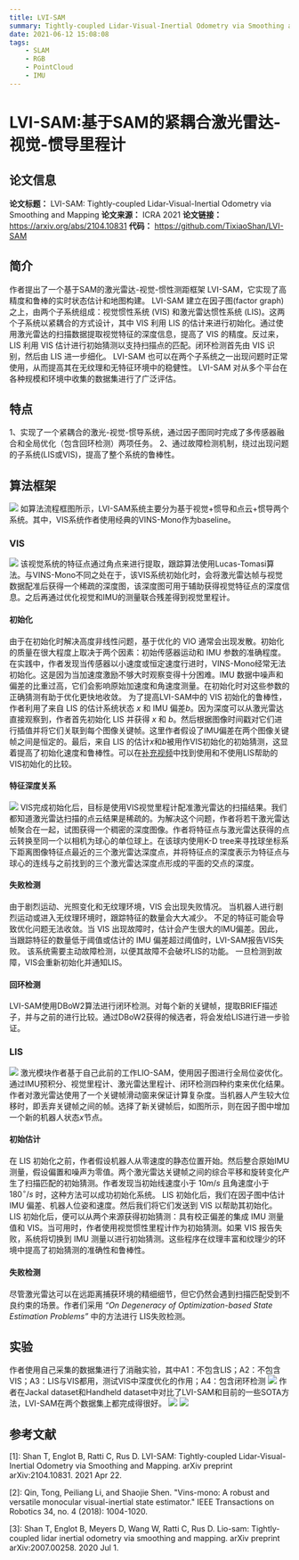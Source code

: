```yaml
---
title: LVI-SAM
summary: Tightly-coupled Lidar-Visual-Inertial Odometry via Smoothing and Mapping
date: 2021-06-12 15:08:08
tags: 
    - SLAM
    - RGB
    - PointCloud
    - IMU
---
```

# LVI-SAM:基于SAM的紧耦合激光雷达-视觉-惯导里程计

## 论文信息
**论文标题：** LVI-SAM: Tightly-coupled Lidar-Visual-Inertial Odometry via Smoothing and Mapping
**论文来源：** ICRA 2021
**论文链接：** https://arxiv.org/abs/2104.10831
**代码：** https://github.com/TixiaoShan/LVI-SAM

## 简介
作者提出了一个基于SAM的激光雷达-视觉-惯性测距框架 LVI-SAM，它实现了高精度和鲁棒的实时状态估计和地图构建。 LVI-SAM 建立在因子图(factor graph)之上，由两个子系统组成：视觉惯性系统 (VIS) 和激光雷达惯性系统 (LIS)。这两个子系统以紧耦合的方式设计，其中 VIS 利用 LIS 的估计来进行初始化。通过使用激光雷达的扫描数据提取视觉特征的深度信息，提高了 VIS 的精度。反过来，LIS 利用 VIS 估计进行初始猜测以支持扫描点的匹配。闭环检测首先由 VIS 识别，然后由 LIS 进一步细化。 LVI-SAM 也可以在两个子系统之一出现问题时正常使用，从而提高其在无纹理和无特征环境中的稳健性。 LVI-SAM 对从多个平台在各种规模和环境中收集的数据集进行了广泛评估。

## 特点
1、实现了一个紧耦合的激光-视觉-惯导系统，通过因子图同时完成了多传感器融合和全局优化（包含回环检测）两项任务。
2、通过故障检测机制，绕过出现问题的子系统(LIS或VIS)，提高了整个系统的鲁棒性。

## 算法框架
![](https://notes.sjtu.edu.cn/uploads/upload_4ef6432c2459e6c1594e60d8b5efe625.png)
如算法流程框图所示，LVI-SAM系统主要分为基于视觉+惯导和点云+惯导两个系统。其中，VIS系统作者使用经典的VINS-Mono作为baseline。
### VIS
![](https://notes.sjtu.edu.cn/uploads/upload_93ea99968713aa2931a9c157933e245a.png)
该视觉系统的特征点通过角点来进行提取，跟踪算法使用Lucas-Tomasi算法。与VINS-Mono不同之处在于，该VIS系统初始化时，会将激光雷达帧与视觉数据配准后获得一个稀疏的深度图，该深度图可用于辅助获得视觉特征点的深度信息。之后再通过优化视觉和IMU的测量联合残差得到视觉里程计。
#### 初始化
由于在初始化时解决高度非线性问题，基于优化的 VIO 通常会出现发散。初始化的质量在很大程度上取决于两个因素：初始传感器运动和 IMU 参数的准确程度。在实践中，作者发现当传感器以小速度或恒定速度行进时，VINS-Mono经常无法初始化。这是因为当加速度激励不够大时观察变得十分困难。IMU 数据中噪声和偏差的比重过高，它们会影响原始加速度和角速度测量。在初始化时对这些参数的正确猜测有助于优化更快地收敛。
为了提高LVI-SAM中的 VIS 初始化的鲁棒性，作者利用了来自 LIS 的估计系统状态 $x$ 和 IMU 偏差$b$。因为深度可以从激光雷达直接观察到，作者首先初始化 LIS 并获得 $x$ 和 $b$。然后根据图像时间戳对它们进行插值并将它们关联到每个图像关键帧。这里作者假设了IMU偏差在两个图像关键帧之间是恒定的。最后，来自 LIS 的估计$x$和$b$被用作VIS初始化的初始猜测，这显着提高了初始化速度和鲁棒性。可以在[补充视频](https://youtu.be/8CTl07D6Ibc)中找到使用和不使用LIS帮助的VIS初始化的比较。
#### 特征深度关系
![](https://notes.sjtu.edu.cn/uploads/upload_365b60d63d25865da338c8f27cad0643.png)
VIS完成初始化后，目标是使用VIS视觉里程计配准激光雷达的扫描结果。我们都知道激光雷达扫描的点云结果是稀疏的。为解决这个问题，作者将若干激光雷达帧聚合在一起，试图获得一个稠密的深度图像。作者将特征点与激光雷达获得的点云转换至同一个以相机为球心的单位球上。在该球内使用K-D tree来寻找球坐标系下距离图像特征点最近的三个激光雷达深度点，并将特征点的深度表示为特征点与球心的连线与之前找到的三个激光雷达深度点形成的平面的交点的深度。
#### 失败检测
由于剧烈运动、光照变化和无纹理环境，VIS 会出现失败情况。 当机器人进行剧烈运动或进入无纹理环境时，跟踪特征的数量会大大减少。 不足的特征可能会导致优化问题无法收敛。当 VIS 出现故障时，估计会产生很大的IMU偏差。因此，当跟踪特征的数量低于阈值或估计的 IMU 偏差超过阈值时，LVI-SAM报告VIS失败。 该系统需要主动故障检测，以便其故障不会破坏LIS的功能。 一旦检测到故障，VIS会重新初始化并通知LIS。
#### 回环检测
LVI-SAM使用DBoW2算法进行闭环检测。对每个新的关键帧，提取BRIEF描述子，并与之前的进行比较。通过DBoW2获得的候选者，将会发给LIS进行进一步验证。
### LIS
![](https://notes.sjtu.edu.cn/uploads/upload_bdc1290ed4c5cb588d1c55a86964a328.png)
激光模块作者基于自己此前的工作LIO-SAM，使用因子图进行全局位姿优化。通过IMU预积分、视觉里程计、激光雷达里程计、闭环检测四种约束来优化结果。作者对激光雷达使用了一个关键帧滑动窗来保证计算复杂度。当机器人产生较大位移时，即丢弃关键帧之间的帧。选择了新关键帧后，如图所示，则在因子图中增加一个新的机器人状态$x$节点。
#### 初始估计
在 LIS 初始化之前，作者假设机器人从零速度的静态位置开始。然后整合原始IMU测量，假设偏置和噪声为零值。两个激光雷达关键帧之间的综合平移和旋转变化产生了扫描匹配的初始猜测。作者发现当初始线速度小于 $10 m/s$ 且角速度小于 $180^{\circ}/s$ 时，这种方法可以成功初始化系统。 LIS 初始化后，我们在因子图中估计 IMU 偏差、机器人位姿和速度。然后我们将它们发送到 VIS 以帮助其初始化。
LIS 初始化后，便可以从两个来源获得初始猜测：具有校正偏差的集成 IMU 测量值和 VIS。当可用时，作者使用视觉惯性里程计作为初始猜测。如果 VIS 报告失败，系统将切换到 IMU 测量以进行初始猜测。这些程序在纹理丰富和纹理少的环境中提高了初始猜测的准确性和鲁棒性。
#### 失败检测
尽管激光雷达可以在远距离捕获环境的精细细节，但它仍然会遇到扫描匹配受到不良约束的场景。作者们采用 *“On Degeneracy of Optimization-based State Estimation Problems”* 中的方法进行 LIS失败检测。 
## 实验
作者使用自己采集的数据集进行了消融实验，其中A1：不包含LIS；A2：不包含VIS；A3：LIS与VIS都用，测试VIS中深度优化的作用；A4：包含闭环检测
![](https://notes.sjtu.edu.cn/uploads/upload_8888e04fe7c632609bd4607fa137d06f.png)
作者在Jackal dataset和Handheld dataset中对比了LVI-SAM和目前的一些SOTA方法，LVI-SAM在两个数据集上都完成得很好。
![](https://notes.sjtu.edu.cn/uploads/upload_7f9969790df1b82cd2536c338ee4488f.png)
![](https://notes.sjtu.edu.cn/uploads/upload_42d02822055f7c8ab0697b4d0b7e0b95.png)

## 参考文献
[1]: Shan T, Englot B, Ratti C, Rus D. LVI-SAM: Tightly-coupled Lidar-Visual-Inertial Odometry via Smoothing and Mapping. arXiv preprint arXiv:2104.10831. 2021 Apr 22.

[2]: Qin, Tong, Peiliang Li, and Shaojie Shen. "Vins-mono: A robust and versatile monocular visual-inertial state estimator." IEEE Transactions on Robotics 34, no. 4 (2018): 1004-1020.

[3]: Shan T, Englot B, Meyers D, Wang W, Ratti C, Rus D. Lio-sam: Tightly-coupled lidar inertial odometry via smoothing and mapping. arXiv preprint arXiv:2007.00258. 2020 Jul 1. 




